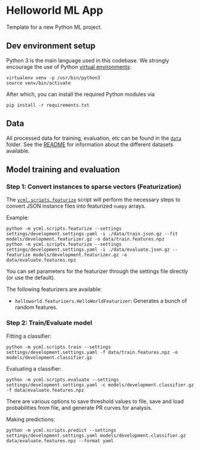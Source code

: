 # Helloworld ML App

Template for a new Python ML project.

## Dev environment setup

Python 3 is the main language used in this codebase.
We strongly encourage the use of Python [virtual environments](http://docs.python-guide.org/en/latest/dev/virtualenvs/):

    virtualenv venv -p /usr/bin/python3
    source venv/bin/activate

After which, you can install the required Python modules via

    pip install -r requirements.txt

## Data

All processed data for training, evaluation, etc can be found in the [`data`](data/) folder.
See the [README](data/README.md) for information about the different datasets available.

## Model training and evaluation

### Step 1: Convert instances to sparse vectors (Featurization)

The [`ycml.scripts.featurize`](../ycml/scripts/featurize.py) script will perform the necessary steps to convert JSON instance files into featurized `numpy` arrays.

Example:

    python -m ycml.scripts.featurize --settings settings/development.settings.yaml -i ./data/train.json.gz --fit models/development.featurizer.gz -o data/train.features.npz
    python -m ycml.scripts.featurize --settings settings/development.settings.yaml -i ./data/evaluate.json.gz --featurize models/development.featurizer.gz -o data/evaluate.features.npz

You can set parameters for the featurizer through the settings file directly (or use the default).

The following featurizers are available:

- `helloworld.featurizers.HelloWorldFeaturizer`: Generates a bunch of random features.

### Step 2: Train/Evaluate model

Fitting a classifier:

    python -m ycml.scripts.train --settings settings/development.settings.yaml -f data/train.features.npz -o models/development.classifier.gz

Evaluating a classifier:

    python -m ycml.scripts.evaluate --settings settings/development.settings.yaml -c models/development.classifier.gz -f data/evaluate.features.npz

There are various options to save threshold values to file, save and load probabilities from file, and generate PR curves for analysis.

Making predictions:

    python -m ycml.scripts.predict --settings settings/development.settings.yaml models/development.classifier.gz data/evaluate.features.npz --format yaml

